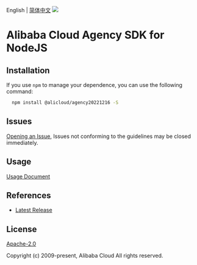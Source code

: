 English | [简体中文](README-CN.md)
![](https://aliyunsdk-pages.alicdn.com/icons/AlibabaCloud.svg)

# Alibaba Cloud Agency SDK for NodeJS

## Installation
If you use `npm` to manage your dependence, you can use the following command:

```sh
  npm install @alicloud/agency20221216 -S
```

## Issues
[Opening an Issue](https://github.com/aliyun/alibabacloud-typescript-sdk/issues/new), Issues not conforming to the guidelines may be closed immediately.

## Usage
[Usage Document](https://github.com/aliyun/alibabacloud-typescript-sdk/blob/master/docs/Usage-EN.md#quick-examples)

## References
* [Latest Release](https://github.com/aliyun/alibabacloud-typescript-sdk/)

## License
[Apache-2.0](http://www.apache.org/licenses/LICENSE-2.0)

Copyright (c) 2009-present, Alibaba Cloud All rights reserved.
